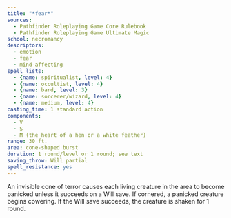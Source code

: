 ```yaml
---
title: "*fear*"
sources:
  - Pathfinder Roleplaying Game Core Rulebook
  - Pathfinder Roleplaying Game Ultimate Magic
school: necromancy
descriptors:
  - emotion
  - fear
  - mind-affecting
spell_lists:
  - {name: spiritualist, level: 4}
  - {name: occultist, level: 4}
  - {name: bard, level: 3}
  - {name: sorcerer/wizard, level: 4}
  - {name: medium, level: 4}
casting_time: 1 standard action
components:
  - V
  - S
  - M (the heart of a hen or a white feather)
range: 30 ft.
area: cone-shaped burst
duration: 1 round/level or 1 round; see text
saving_throw: Will partial
spell_resistance: yes
---
```


An invisible cone of terror causes each living creature in the area to become panicked unless it succeeds on a Will save. If cornered, a panicked creature begins cowering. If the Will save succeeds, the creature is shaken for 1 round.

